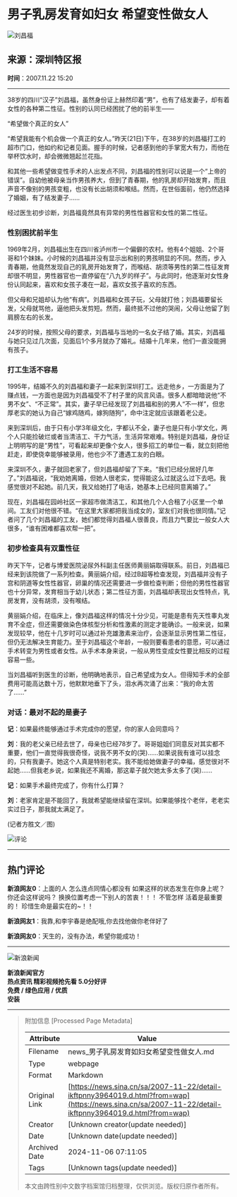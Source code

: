 # 男子乳房发育如妇女 希望变性做女人

![刘昌福](//n.sinaimg.cn/sinakd10200/360/w180h180/20240512/9a22-2f8d9cf423a06c460993df40ac954c91.jpg)

## 来源：深圳特区报
**时间**：2007.11.22 15:20

---

38岁的四川“汉子”刘昌福，虽然身份证上赫然印着“男”，也有了结发妻子，却有着女性的各种第二性征。性别的认同已经困扰了他的前半生——

“希望做个真正的女人”

“希望我能有个机会做一个真正的女人。”昨天(21日)下午，在38岁的刘昌福打工的超市门口，他如约和记者见面。握手的时候，记者感到他的手掌宽大有力，而他在举杯饮水时，却会微微翘起兰花指。

和其他一些希望做变性手术的人出发点不同，刘昌福的性别可以说是一个“上帝的错误”。自幼他被母亲当作男孩养大，但到了青春期，他的乳房却开始发育，而且声音不像别的男孩变粗，也没有长出胡须和喉结。然而，在世俗面前，他仍然选择了婚姻，有了结发妻子……

经过医生初步诊断，刘昌福竟然具有异常的男性性器官和女性的第二性征。

### 性别困扰前半生

1969年2月，刘昌福出生在四川省泸州市一个偏僻的农村。他有4个姐姐、2个哥哥和1个妹妹。小时候的刘昌福并没有显示出和别的男孩明显的不同。然而，步入青春期，他竟然发现自己的乳房开始发育了，而喉结、胡须等男性的第二性征发育却很不明显，男性器官也一直停留在“八九岁的样子”。与此同时，他逐渐对女性身份认同起来，喜欢和女孩子凑在一起，喜欢女孩子喜欢的东西。

但父母和兄姐却认为他“有病”。刘昌福和女孩子玩，父母就打他；刘昌福要留长发，父母就骂他，逼他把头发剪短。然而，最终抵不过他的哭闹，父母让他留了到肩膀左右的长发。

24岁的时候，按照父母的要求，刘昌福与当地的一名女子结了婚。其实，刘昌福与她只见过几次面，见面后1个多月就办了婚礼。结婚十几年来，他们一直没能拥有孩子。

### 打工生活不容易

1995年，结婚不久的刘昌福和妻子一起来到深圳打工。远走他乡，一方面是为了赚点钱，一方面也是因为刘昌福受不了村子里的风言风语。很多人都暗暗说他“不男不女”、“不正常”。其实，妻子早已经发现了刘昌福和别的男人“不一样”，但忠厚老实的她认为自己“嫁鸡随鸡，嫁狗随狗”，命中注定就应该跟着老公走。

来到深圳后，由于只有小学3年级文化，字都认不全，妻子也是只有小学文化，两个人只能捡破烂或者当清洁工、干力气活，生活异常艰难。特别是刘昌福，身份证上明明写的是“男性”，可看起来却更像个女人，很多招工的单位一看，就立刻把他赶走，即使侥幸能够被录用，他也少不了遭遇工友的白眼。

来深圳不久，妻子就回老家了，但刘昌福却留了下来。“我们已经分居好几年了。”刘昌福说，“我劝她离婚，但她人很老实，觉得能这么过就这么过下去吧。我感觉很对不起她。前几天，我又给她打了电话，她基本上已经同意离婚了。”

现在，刘昌福在园岭社区一家超市做清洁工，和其他几个人合租了小区里一个单间。工友们对他很不错。“在这里大家都把我当成女的，室友们对我也很同情。”记者问了几个刘昌福的工友，她们都觉得刘昌福人很善良，而且力气要比一般女人大很多，“谁有困难都喜欢帮一把”。

### 初步检查具有双重性征

昨天下午，记者与博爱医院泌尿外科副主任医师黄丽娟取得联系。前日，刘昌福已经来到该院做了一系列检查。黄丽娟介绍，经过B超等检查发现，刘昌福并没有子宫和阴道等女性性器官，卵巢的情况还需要进一步做检查判断；但他的男性性器官也十分异常，发育相当于幼儿状态；第二性征方面，刘昌福却表现出女性特点，乳房发育，没有胡须，没有喉结。

黄丽娟介绍，在临床上，像刘昌福这样的情况十分少见，可能是患有先天性睾丸发育不全症，但还需要做染色体核型分析和性激素的测定才能确诊。一般来说，如果发现较早，他在十几岁时可以通过补充雄激素来治疗，会逐渐显示男性第二性征，但仍无法解决生育能力。至于刘昌福这个年龄，一般则要看患者的意愿，可以通过手术转变为男性或者女性。从手术本身来说，一般从男性变成女性要比相反的过程容易一些。

当刘昌福听到医生的诊断，他明确地表示，自己希望成为女人。但得知手术的全部费用可能高达数十万，他默默地垂下了头，泪水再次涌了出来：“我的命太苦了……”

### 对话：最对不起的是妻子

**记**：如果最终能够通过手术完成你的愿望，你的家人会同意吗？

**刘**：我的老父亲已经去世了，母亲也已经78岁了。哥哥姐姐们同意反对其实都不重要，他们一直觉得我很奇怪，说我不男不女的(哭)……如果说我有谁可以挂念的，只有我妻子。她这个人真是特别老实。我不能给她做妻子的幸福，感觉很对不起她……但我老乡说，如果我还不离婚，那这辈子就欠她太多太多了(哭)……

**记**：如果手术最终完成了，你有什么打算？

**刘**：老家肯定是不能回了，我就希望能继续留在深圳。如果能够找个老伴，老老实实过日子，那我就太满足了。

(记者方胜文／图)

![评论](//n.sinaimg.cn/default/2fb77759/20151125/320X320.png)

---

## 热门评论

**新浪网友0**：上面的人 怎么连点同情心都没有 如果这样的状态发生在你身上呢？ 你还会这样说吗？ 换换位置考虑一下别人的苦衷！！！ 不管怎样 活着是最重要的！ 珍惜生命是最实在的~！！

**新浪网友1**：我靠,和李宇春是绝配哦,你去找他做你老伴好了

**新浪网友0**：天生的，没有办法，希望你能成功！

---

![新浪新闻](https://n.sinaimg.cn/default/80905340/20200331/sinalogo.png)

**新浪新闻官方**  
**热点资讯 精彩视频抢先看 5.0分好评**  
**免费 / 绿色应用 / 优质**  
**安装**  

---

> 附加信息 [Processed Page Metadata]
>
> | Attribute       | Value                                  |
> |-----------------|----------------------------------------|
> | Filename        | news_男子乳房发育如妇女希望变性做女人.md                             |
> | Type            | webpage                                 |
> | Format          | Markdown                               |
> | Original Link   | [https://news.sina.cn/sa/2007-11-22/detail-ikftpnny3964019.d.html?from=wap](https://news.sina.cn/sa/2007-11-22/detail-ikftpnny3964019.d.html?from=wap)                       |
> | Creator         | [Unknown creator(update needed)]                              |
> | Date            | [Unknown date(update needed)]                                 |
> | Archived Date   | 2024-11-06 07:11:05                             |
> | Tags            | [Unknown tags(update needed)]                                 |
>
> 本文由跨性别中文数字档案馆归档整理，仅供浏览。版权归原作者所有。
>
